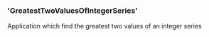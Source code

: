 ### 'GreatestTwoValuesOfIntegerSeries'
Application which find the greatest two values of an integer series
